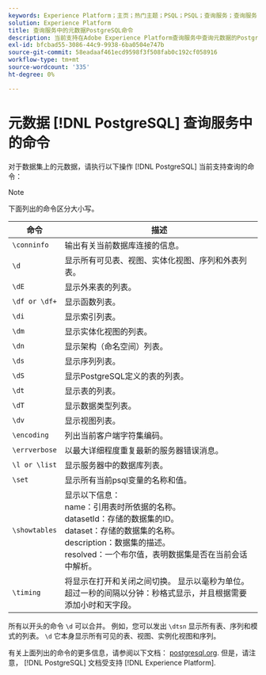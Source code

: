 ```yaml
---
keywords: Experience Platform；主页；热门主题；PSQL；PSQL；查询服务；查询服务；元数据；命令；元数据命令；
solution: Experience Platform
title: 查询服务中的元数据PostgreSQL命令
description: 当前支持在Adobe Experience Platform查询服务中查询元数据的PostgreSQL命令列表。
exl-id: bfcbad55-3086-44c9-9938-6ba0504e747b
source-git-commit: 58eadaaf461ecd9598f3f508fab0c192cf058916
workflow-type: tm+mt
source-wordcount: '335'
ht-degree: 0%

---
```


# 元数据 [!DNL PostgreSQL] 查询服务中的命令

对于数据集上的元数据，请执行以下操作 [!DNL PostgreSQL] 当前支持查询的命令：

>[!NOTE]
>
>下面列出的命令区分大小写。

| 命令 | 描述 |
|------- | ------------|
| `\conninfo` | 输出有关当前数据库连接的信息。 |
| `\d` | 显示所有可见表、视图、实体化视图、序列和外表列表。 |
| `\dE` | 显示外来表的列表。 |
| `\df or \df+` | 显示函数列表。 |
| `\di` | 显示索引列表。 |
| `\dm` | 显示实体化视图的列表。 |
| `\dn` | 显示架构（命名空间）列表。 |
| `\ds` | 显示序列列表。 |
| `\dS` | 显示PostgreSQL定义的表的列表。 |
| `\dt` | 显示表的列表。 |
| `\dT` | 显示数据类型列表。 |
| `\dv` | 显示视图列表。 |
| `\encoding` | 列出当前客户端字符集编码。 |
| `\errverbose` | 以最大详细程度重复最新的服务器错误消息。 |
| `\l or \list` | 显示服务器中的数据库列表。 |
| `\set` | 显示所有当前psql变量的名称和值。 |
| `\showtables` | 显示以下信息： <br>name：引用表时所依据的名称。<br>datasetId：存储的数据集的ID。<br>dataset：存储的数据集的名称。<br>description：数据集的描述。<br>resolved：一个布尔值，表明数据集是否在当前会话中解析。 |
| `\timing` | 将显示在打开和关闭之间切换。 显示以毫秒为单位。 超过一秒的间隔以分钟：秒格式显示，并且根据需要添加小时和天字段。 |

所有以开头的命令 `\d` 可以合并。 例如，您可以发出 `\dtsn` 显示所有表、序列和模式的列表。 `\d` 它本身显示所有可见的表、视图、实例化视图和序列。

有关上面列出的命令的更多信息，请参阅以下文档： [postgresql.org](https://www.postgresql.org/docs/10/app-psql.html). 但是，请注意， [!DNL PostgreSQL] 文档受支持 [!DNL Experience Platform].
